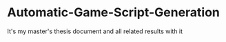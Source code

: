 # Automatic-Game-Script-Generation
It's my master's thesis document and all related results with it
